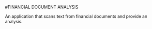 #FINANCIAL DOCUMENT ANALYSIS

An application that scans text from financial documents and provide an analysis.
